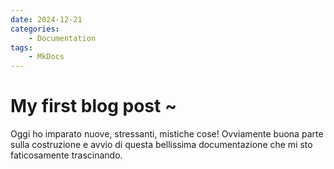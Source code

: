 ```yaml
--- 
date: 2024-12-21
categories:
    - Documentation
tags:
    - MkDocs
---
```


# My first blog post ~

Oggi ho imparato nuove, stressanti, mistiche cose! Ovviamente buona parte sulla costruzione e avvio di questa bellissima documentazione che mi sto faticosamente trascinando. 